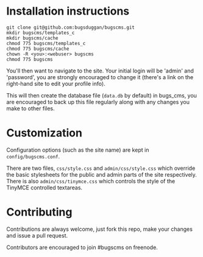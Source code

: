 Installation instructions
=========================

```
git clone git@github.com:bugsduggan/bugscms.git
mkdir bugscms/templates_c
mkdir bugscms/cache
chmod 775 bugscms/templates_c
chmod 775 bugscms/cache
chown -R <you>:<webuser> bugscms
chmod 775 bugscms
```

You'll then want to navigate to the site. Your initial login will be 'admin' and 'password', you are strongly encouraged
to change it (there's a link on the right-hand site to edit your profile info).

This will then create the database file (`data.db` by default) in bugs_cms, you are encouraged to back up this file
regularly along with any changes you make to other files.

Customization
=============

Configuration options (such as the site name) are kept in `config/bugscms.conf`.

There are two files, `css/style.css` and `admin/css/style.css` which override the basic stylesheets for the public and
admin parts of the site respectively. There is also `admin/css/tinymce.css` which controls the style of the TinyMCE
controlled textareas.

Contributing
============

Contributions are always welcome, just fork this repo, make your changes and
issue a pull request.

Contributors are encouraged to join #bugscms on freenode.
